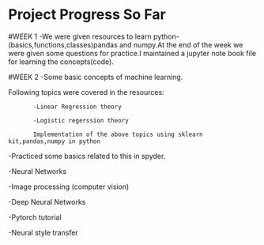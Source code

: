 # Project Progress So Far

#WEEK 1
-We were given resources to learn python-(basics,functions,classes)pandas and numpy.At the end of the week we were given some questions for practice.I maintained a jupyter note book file for learning the concepts(code).


#WEEK 2
-Some basic concepts of machine learning.

Following topics were covered in the resources:

           -Linear Regression theory
           
           -Logistic regerssion theory
           
           Implementation of the above topics using sklearn kit,pandas,numpy in python
           
-Practiced some basics related to this in spyder.     

-Neural Networks

-Image processing (computer vision)

-Deep Neural Networks

-Pytorch tutorial

-Neural style transfer
           
